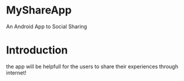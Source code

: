MyShareApp
==========

An Android App to Social Sharing

Introduction
=============
the app will be helpfull for the users to share their experiences through internet!
